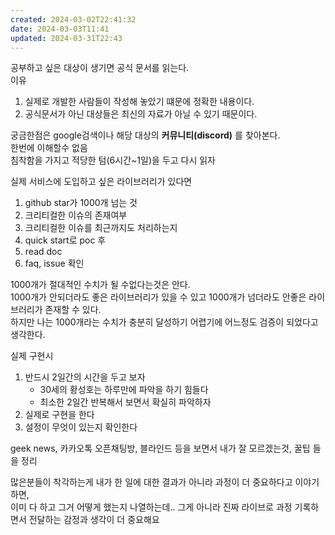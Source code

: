 ```yaml
---
created: 2024-03-02T22:41:32
date: 2024-03-03T11:41
updated: 2024-03-31T22:43
---
```

공부하고 싶은 대상이 생기면 공식 문서를 읽는다.  
이유

1. 실제로 개발한 사람들이 작성해 놓았기 떄문에 정확한 내용이다.
2. 공식문서가 아닌 대상들은 최신의 자료가 아닐 수 있기 때문이다.

궁금한점은 google검색이나 해당 대상의 **커뮤니티(discord)** 를 찾아본다.  
한번에 이해할수 없음  
침착함을 가지고 적당한 텀(6시간~1일)을 두고 다시 읽자

실제 서비스에 도입하고 싶은 라이브러리가 있다면

1. github star가 1000개 넘는 것
2. 크리티컬한 이슈의 존재여부
3. 크리티컬한 이슈를 최근까지도 처리하는지
4. quick start로 poc 후
5. read doc
6. faq, issue 확인

1000개가 절대적인 수치가 될 수없다는것은 안다.  
1000개가 안되더라도 좋은 라이브러리가 있을 수 있고 1000개가 넘더라도 안좋은 라이브러리가 존재할 수 있다.  
하지만 나는 1000개라는 수치가 충분히 달성하기 어렵기에 어느정도 검증이 되었다고 생각한다.

실제 구현시
1.  반드시 2일간의 시간을 두고 보자
	- 30세의 황성호는 하루만에 파악을 하기 힘들다
	- 최소한 2일간 반복해서 보면서 확실히 파악하자
1. 실제로 구현을 한다
2. 설정이 무엇이 있는지 확인한다

geek news, 카카오톡 오픈채팅방, 블라인드 등을 보면서 내가 잘 모르겠는것, 꿀팁 들을 정리

많은분들이 착각하는게 내가 한 일에 대한 결과가 아니라 과정이 더 중요하다고 이야기하면,  
이미 다 하고 그거 어떻게 했는지 나열하는데.. 그게 아니라 진짜 라이브로 과정 기록하면서 전달하는 감정과 생각이 더 중요해요